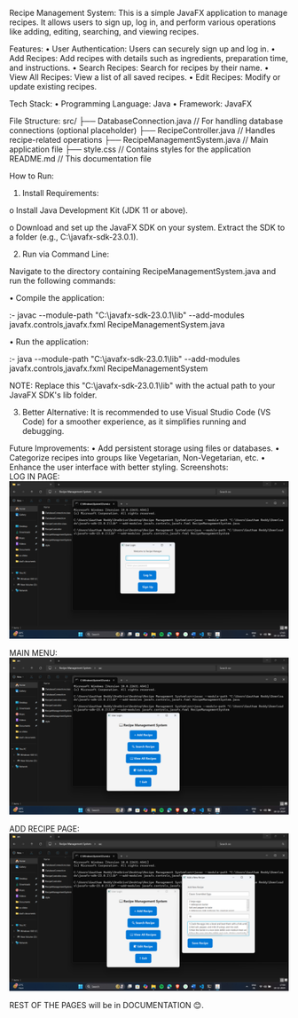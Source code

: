 Recipe Management System:
This is a simple JavaFX application to manage recipes. It allows users to sign up, log in, and perform various operations like adding, editing, searching, and viewing recipes.

Features:
•	User Authentication: Users can securely sign up and log in.
•	Add Recipes: Add recipes with details such as ingredients, preparation time, and instructions.
•	Search Recipes: Search for recipes by their name.
•	View All Recipes: View a list of all saved recipes.
•	Edit Recipes: Modify or update existing recipes.

Tech Stack:
•	Programming Language: Java
•	Framework: JavaFX

File Structure:
src/
├── DatabaseConnection.java   // For handling database connections (optional placeholder)
├── RecipeController.java     // Handles recipe-related operations
├── RecipeManagementSystem.java // Main application file
├── style.css                 // Contains styles for the application
README.md                     // This documentation file

How to Run:

1.	Install Requirements:

o	Install Java Development Kit (JDK 11 or above).

o	Download and set up the JavaFX SDK on your system. Extract the SDK to a folder (e.g., C:\javafx-sdk-23.0.1).

2.	Run via Command Line:

Navigate to the directory containing RecipeManagementSystem.java and run the following commands:

•	Compile the application: 

:-	javac --module-path "C:\javafx-sdk-23.0.1\lib" --add-modules javafx.controls,javafx.fxml RecipeManagementSystem.java

•	Run the application: 

:-	java --module-path "C:\javafx-sdk-23.0.1\lib" --add-modules javafx.controls,javafx.fxml RecipeManagementSystem

NOTE: Replace this "C:\javafx-sdk-23.0.1\lib" with the actual path to your JavaFX SDK's lib folder.

3.	Better Alternative:
It is recommended to use Visual Studio Code (VS Code) for a smoother experience, as it simplifies running and debugging.

Future Improvements:
•	Add persistent storage using files or databases.
•	Categorize recipes into groups like Vegetarian, Non-Vegetarian, etc.
•	Enhance the user interface with better styling.
Screenshots:  
LOG IN PAGE: 
![alt text](<Screenshot 2024-12-10 170534.png>)

MAIN MENU: 
![alt text](<Screenshot 2024-12-10 170723.png>)

ADD RECIPE PAGE:
 ![alt text](<Screenshot 2024-12-10 170934.png>)

REST OF THE PAGES will be in DOCUMENTATION 😊.